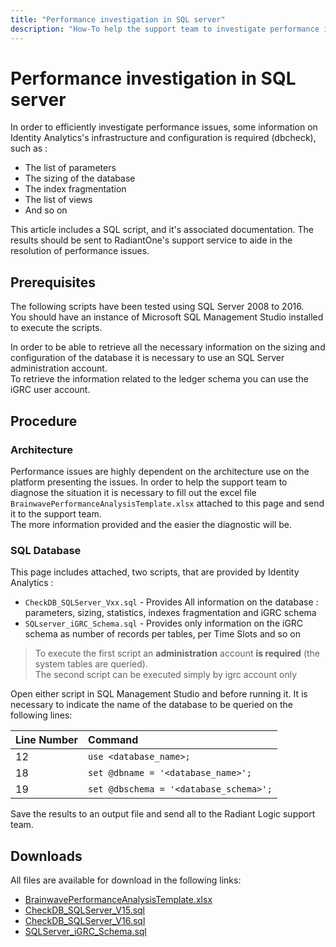 ```yaml
---
title: "Performance investigation in SQL server"
description: "How-To help the support team to investigate performance issues when using Microsoft SQL Server"
---
```


# Performance investigation in SQL server

In order to efficiently investigate performance issues, some information on Identity Analytics's infrastructure and configuration is required (dbcheck), such as :  

- The list of parameters
- The sizing of the database
- The index fragmentation
- The list of views
- And so on  

This article includes a SQL script, and it's associated documentation. The results should be sent to RadiantOne's support service to aide in the resolution of performance issues.  

## Prerequisites  

The following scripts have been tested using SQL Server 2008 to 2016.  
You should have an instance of Microsoft SQL Management Studio installed to execute the scripts.  

In order to be able to retrieve all the necessary information on the sizing and configuration of the database it is necessary to use an SQL Server administration account.  
To retrieve the information related to the ledger schema you can use the iGRC user account.

## Procedure  

### Architecture  

Performance issues are highly dependent on the architecture use on the platform presenting the issues. In order to help the support team to diagnose the situation it is necessary to fill out the excel file `BrainwavePerformanceAnalysisTemplate.xlsx` attached to this page and send it to the support team.  
The more information provided and the easier the diagnostic will be.

### SQL Database

This page includes attached, two scripts, that are provided by Identity Analytics :

- `CheckDB_SQLServer_Vxx.sql` - Provides All information on the database : parameters, sizing, statistics, indexes fragmentation and iGRC schema
- `SQLserver_iGRC_Schema.sql` - Provides only information on the iGRC schema as number of records per tables, per Time Slots and so on  

> To execute the first script an **administration** account **is required** (the system tables are queried).  
> The second script can be executed simply by igrc account only

Open either script in SQL Management Studio and before running it. It is necessary to indicate the name of the database to be queried on the following lines:  

| Line Number | Command                                |
| :---------- | :------------------------------------- |
| 12          | `use <database_name>;`                 |
| 18          | `set @dbname = '<database_name>';`     |
| 19          | `set @dbschema = '<database_schema>';` |

Save the results to an output file and send all to the Radiant Logic support team.

## Downloads  

All files are available for download in the following links:

- [BrainwavePerformanceAnalysisTemplate.xlsx](https://download.brainwavegrc.com/index.php/s/YMJY53CFXTqgiF7)
- [CheckDB_SQLServer_V15.sql](./assets/CheckDB_SQLServer_v15.sql)
- [CheckDB_SQLServer_V16.sql](./assets/CheckDB_SQLServer_v16.sql)
- [SQLServer_iGRC_Schema.sql](https://download.brainwavegrc.com/index.php/s/kY4CfAQsR9gS3QA)

